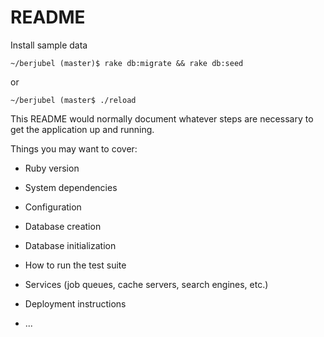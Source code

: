 # README

Install sample data

	~/berjubel (master)$ rake db:migrate && rake db:seed

or

	~/berjubel (master$ ./reload


This README would normally document whatever steps are necessary to get the
application up and running.

Things you may want to cover:

* Ruby version

* System dependencies

* Configuration

* Database creation

* Database initialization

* How to run the test suite

* Services (job queues, cache servers, search engines, etc.)

* Deployment instructions

* ...
